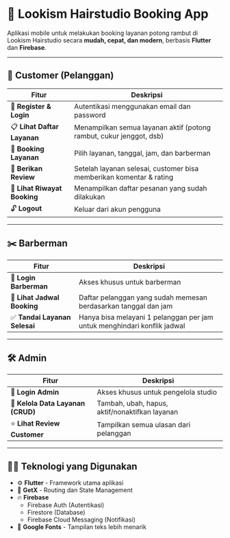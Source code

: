 # 💈 Lookism Hairstudio Booking App

Aplikasi mobile untuk melakukan booking layanan potong rambut di Lookism Hairstudio secara **mudah, cepat, dan modern**, berbasis **Flutter** dan **Firebase**.

---

## 👤 Customer (Pelanggan)

| Fitur | Deskripsi |
|-------|-----------|
| 🔐 **Register & Login** | Autentikasi menggunakan email dan password |
| 📋 **Lihat Daftar Layanan** | Menampilkan semua layanan aktif (potong rambut, cukur jenggot, dsb) |
| 📅 **Booking Layanan** | Pilih layanan, tanggal, jam, dan barberman |
| 💬 **Berikan Review** | Setelah layanan selesai, customer bisa memberikan komentar & rating |
| 📜 **Lihat Riwayat Booking** | Menampilkan daftar pesanan yang sudah dilakukan |
| 🔓 **Logout** | Keluar dari akun pengguna |

---

## ✂️ Barberman

| Fitur | Deskripsi |
|-------|-----------|
| 🔐 **Login Barberman** | Akses khusus untuk barberman |
| 📆 **Lihat Jadwal Booking** | Daftar pelanggan yang sudah memesan berdasarkan tanggal dan jam |
| ✅ **Tandai Layanan Selesai** | Hanya bisa melayani 1 pelanggan per jam untuk menghindari konflik jadwal |

---

## 🛠️ Admin

| Fitur | Deskripsi |
|-------|-----------|
| 🔐 **Login Admin** | Akses khusus untuk pengelola studio |
| 🧾 **Kelola Data Layanan (CRUD)** | Tambah, ubah, hapus, aktif/nonaktifkan layanan |
| ⭐ **Lihat Review Customer** | Tampilkan semua ulasan dari pelanggan |

---

## 🧑‍💻 Teknologi yang Digunakan

- ⚙️ **Flutter** - Framework utama aplikasi
- 🔄 **GetX** - Routing dan State Management
- 🔥 **Firebase**
  - Firebase Auth (Autentikasi)
  - Firestore (Database)
  - Firebase Cloud Messaging (Notifikasi)
- 🎨 **Google Fonts** - Tampilan teks lebih menarik



